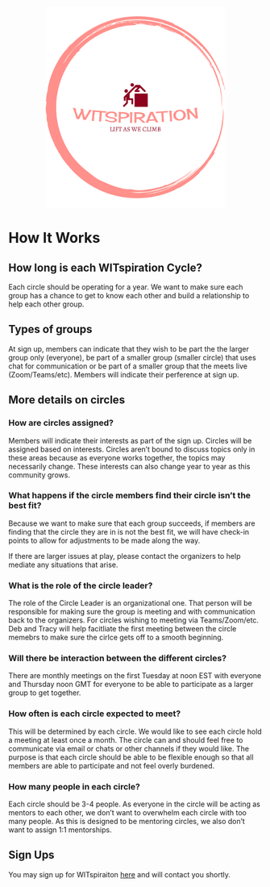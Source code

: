 <p align="center">
<img height=400 src="logo.png" alt="WITspiration">
</p>

# How It Works

## How long is each WITspiration Cycle?
Each circle should be operating for a year. We want to make sure each group has a chance to get to know each other and build a relationship to help each other group.

## Types of groups
At sign up, members can indicate that they wish to be part the the larger group only (everyone), be part of a smaller group (smaller circle) that uses chat for communication or be part of a smaller group that the meets live (Zoom/Teams/etc). Members will indicate their perference at sign up.

## More details on circles 
### How are circles assigned?
Members will indicate their interests as part of the sign up. Circles will be assigned based on interests. Circles aren’t bound to discuss topics only in these areas because as everyone works together, the topics may necessarily change. These interests can also change year to year as this community grows.

### What happens if the circle members find their circle isn’t the best fit?
Because we want to make sure that each group succeeds, if members are finding that the circle they are in is not the best fit, we will have check-in points to allow for adjustments to be made along the way. 

If there are larger issues at play, please contact the organizers to help mediate any situations that arise. 

### What is the role of the circle leader?
The role of the Circle Leader is an organizational one. That person will be responsible for making sure the group is meeting and with communication back to the organizers. For circles wishing to meeting via Teams/Zoom/etc. Deb and Tracy will help facitliate the first meeting between the circle memebrs to make sure the cirlce gets off to a smooth beginning.

### Will there be interaction between the different circles?
There are monthly meetings on the first Tuesday at noon EST with everyone and Thursday noon GMT for everyone to be able to participate as a larger group to get together.

### How often is each circle expected to meet?
This will be determined by each circle. We would like to see each circle hold a meeting at least once a month. The circle can and should feel free to communicate via email or chats or other channels if they would like. The purpose is that each circle should be able to be flexible enough so that all members are able to participate and not feel overly burdened.

### How many people in each circle?
Each circle should be 3-4 people. As everyone in the circle will be acting as mentors to each other, we don’t want to overwhelm each circle with too many people. As this is designed to be mentoring circles, we also don’t want to assign 1:1 mentorships.

## Sign Ups
You may sign up for WITspiraiton [here](https://bit.ly/witspriationsignup) and will contact you shortly.
